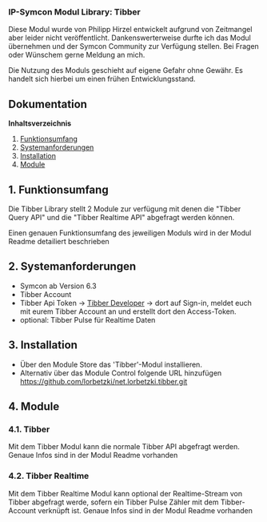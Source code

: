 ### IP-Symcon Modul Library: Tibber
 
Diese Modul wurde von Philipp Hirzel entwickelt aufgrund von Zeitmangel aber leider nicht veröffentlicht. Dankenswerterweise durfte ich das Modul übernehmen und der Symcon Community zur Verfügung stellen. Bei Fragen oder Wünschem gerne Meldung an mich.
  
Die Nutzung des Moduls geschieht auf eigene Gefahr ohne Gewähr. Es handelt sich hierbei um einen frühen Entwicklungsstand.

## Dokumentation

**Inhaltsverzeichnis**

1. [Funktionsumfang](#1-funktionsumfang) 
2. [Systemanforderungen](#2-systemanforderungen)
3. [Installation](#3-installation)
4. [Module](#4-module)

## 1. Funktionsumfang

Die Tibber Library stellt 2 Module zur verfügung mit denen die "Tibber Query API" und die "Tibber Realtime API" abgefragt werden können.

Einen genauen Funktionsumfang des jeweiligen Moduls wird in der Modul Readme detailiert beschrieben

## 2. Systemanforderungen
- Symcon ab Version 6.3
- Tibber Account
- Tibber Api Token -> [Tibber Developer](https://developer.tibber.com/) -> dort auf Sign-in, meldet euch mit eurem Tibber Account an und erstellt dort den Access-Token.
- optional: Tibber Pulse für Realtime Daten

## 3. Installation

* Über den Module Store das 'Tibber'-Modul installieren.
* Alternativ über das Module Control folgende URL hinzufügen https://github.com/lorbetzki/net.lorbetzki.tibber.git


## 4. Module

### 4.1. Tibber

Mit dem Tibber Modul kann die normale Tibber API abgefragt werden.
Genaue Infos sind in der Modul Readme vorhanden

### 4.2. Tibber Realtime

Mit dem Tibber Realtime Modul kann optional der Realtime-Stream von Tibber abgefragt werde, sofern ein Tibber Pulse Zähler mit dem Tibber-Account verknüpft ist.
Genaue Infos sind in der Modul Readme vorhanden

  